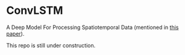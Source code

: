 # ConvLSTM
A Deep Model For Processing Spatiotemporal Data (mentioned in [this paper](http://papers.nips.cc/paper/5955-convolutional-lstm-network-a-machine-learning-approach-for-precipitation-nowcasting.pdf)).

This repo is still under construction.
